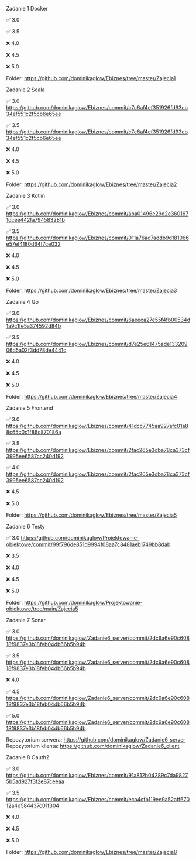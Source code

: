 Zadanie 1 Docker

✅ 3.0 

✅ 3.5

❌ 4.0 

❌ 4.5 

❌ 5.0 

Folder: https://github.com/dominikaglow/Ebiznes/tree/master/Zajecia1


Zadanie 2 Scala

✅ 3.0 https://github.com/dominikaglow/Ebiznes/commit/c7c6af4ef351926fd93cb34ef551c2f5cb6e65ee

✅ 3.5 https://github.com/dominikaglow/Ebiznes/commit/c7c6af4ef351926fd93cb34ef551c2f5cb6e65ee

❌ 4.0 

❌ 4.5 

❌ 5.0 

Folder: https://github.com/dominikaglow/Ebiznes/tree/master/Zajecia2


Zadanie 3 Kotlin

✅ 3.0 https://github.com/dominikaglow/Ebiznes/commit/aba01496e29d2c3601671dcee442fa794583281b

✅ 3.5 https://github.com/dominikaglow/Ebiznes/commit/011a76ad7addb9d181066e57ef4180d64f7ce032

❌ 4.0 

❌ 4.5 

❌ 5.0 

Folder: https://github.com/dominikaglow/Ebiznes/tree/master/Zajecia3


Zadanie 4 Go

✅ 3.0 https://github.com/dominikaglow/Ebiznes/commit/6aeeca27e55f4fb00534d1a9c1fe5a374592d84b

✅ 3.5 https://github.com/dominikaglow/Ebiznes/commit/d7e25e61475ade13320906d5a02f3dd78de4441c

❌ 4.0 

❌ 4.5 

❌ 5.0 

Folder: https://github.com/dominikaglow/Ebiznes/tree/master/Zajecia4


Zadanie 5 Frontend

✅ 3.0 https://github.com/dominikaglow/Ebiznes/commit/41dcc7745aa927afc01a88c65c0c1f86c870186a

✅ 3.5 https://github.com/dominikaglow/Ebiznes/commit/2fac265e3dba78ca373cf3995ee6587cc240d192

✅ 4.0 https://github.com/dominikaglow/Ebiznes/commit/2fac265e3dba78ca373cf3995ee6587cc240d192

❌ 4.5 

❌ 5.0 

Folder: https://github.com/dominikaglow/Ebiznes/tree/master/Zajecia5


Zadanie 6 Testy

✅ 3.0 https://github.com/dominikaglow/Projektowanie-obiektowe/commit/99f796de851d9994f08aa7c8481aeb1749bb8dab

❌ 3.5 

❌ 4.0 

❌ 4.5 

❌ 5.0 

Folder: https://github.com/dominikaglow/Projektowanie-obiektowe/tree/main/Zajecia5



Zadanie 7 Sonar

✅ 3.0 https://github.com/dominikaglow/Zadanie6_server/commit/2dc9a6e90c60818f9837e3b18feb04db66b5b94b

✅ 3.5 https://github.com/dominikaglow/Zadanie6_server/commit/2dc9a6e90c60818f9837e3b18feb04db66b5b94b

❌ 4.0 

✅ 4.5 https://github.com/dominikaglow/Zadanie6_server/commit/2dc9a6e90c60818f9837e3b18feb04db66b5b94b

✅ 5.0 https://github.com/dominikaglow/Zadanie6_server/commit/2dc9a6e90c60818f9837e3b18feb04db66b5b94b

Repozytorium serwera: https://github.com/dominikaglow/Zadanie6_server
Repozytorium klienta: https://github.com/dominikaglow/Zadanie6_client



Zadanie 8 Oauth2

✅ 3.0 https://github.com/dominikaglow/Ebiznes/commit/91a812b04289c7da98275b5ad927f3f2e87ceeaa

✅ 3.5 https://github.com/dominikaglow/Ebiznes/commit/eca4cfb119ee9a52aff67012a4d584437c01f304

❌ 4.0 

❌ 4.5 

❌ 5.0 

Folder: https://github.com/dominikaglow/Ebiznes/tree/master/Zajecia8